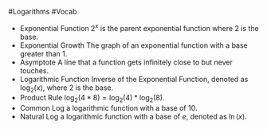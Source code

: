 #Logarithms
#Vocab

- Exponential Function
  $2^{x}$ is the parent exponential function where $2$ is the base.
- Exponential Growth
  The graph of an exponential function with a base greater than 1.
- Asymptote
  A line that a function gets infinitely close to but never touches.
- Logarithmic Function
  Inverse of the Exponential Function, denoted as $\log_2(x)$, where $2$ is the base.
- Product Rule
  $\log_2(4 * 8) = \log_2(4)*\log_2(8)$.
- Common Log
  a logarithmic function with a base of $10$.
- Natural Log
  a logarithmic function with a base of $e$, denoted as $\ln(x)$.
